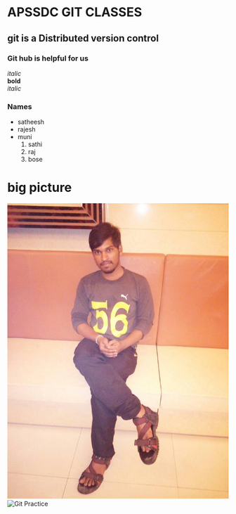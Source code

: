 # APSSDC GIT CLASSES

## git is a Distributed version control

### Git hub is helpful for us

*italic*<br>
**bold**<br>
_italic_<br>


### Names
* satheesh
* rajesh
* muni
  1. sathi
  3. raj
  4. bose
# big picture
![Git prac](IMG-20170624-WA0011.jpg)
![Git Practice](https://www.apssdc.in/home/images/apssdc_final.png)
